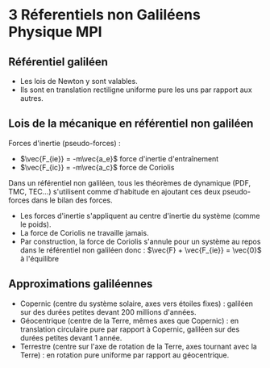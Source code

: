 # 3 Réferentiels non Galiléens Physique MPI

## Référentiel galiléen
* Les lois de Newton y sont valables.
* Ils sont en translation rectiligne uniforme pure les uns par rapport aux autres.

## Lois de la mécanique en référentiel non galiléen

Forces d'inertie (pseudo-forces) :
* $\vec{F_{ie}} = -m\vec{a_e}$ force d'inertie d'entraînement
* $\vec{F_{ic}} = -m\vec{a_c}$ force de Coriolis

Dans un référentiel non galiléen, tous les théorèmes de dynamique (PDF, TMC, TEC…) s'utilisent comme d'habitude en ajoutant ces deux pseudo-forces dans le bilan des forces.

* Les forces d'inertie s'appliquent au centre d'inertie du système (comme le poids).
* La force de Coriolis ne travaille jamais.
* Par construction, la force de Coriolis s'annule pour un système au repos dans le référentiel non galiléen donc : $\vec{F} + \vec{F_{ie}} = \vec{0}$ à l'équilibre

## Approximations galiléennes

* Copernic (centre du système solaire, axes vers étoiles fixes) : galiléen sur des durées petites devant 200 millions d'années.
* Géocentrique (centre de la Terre, mêmes axes que Copernic) : en translation circulaire pure par rapport à Copernic, galiléen sur des durées petites devant 1 année.
* Terrestre (centre sur l'axe de rotation de la Terre, axes tournant avec la Terre) : en rotation pure uniforme par rapport au géocentrique.
